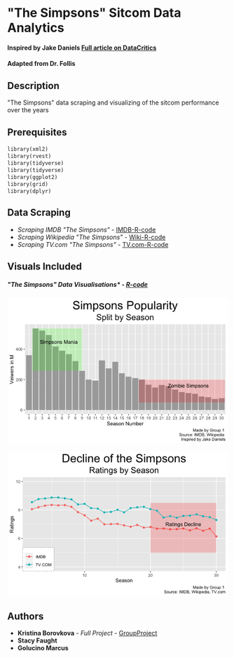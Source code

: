 # "The Simpsons" Sitcom Data Analytics 

#### Inspired by Jake Daniels [Full article on DataCritics](https://datacritics.com/2018/08/15/build-a-ggplot-the-fall-of-the-simpsons/)
#### Adapted from Dr. Follis

## Description

"The Simpsons" data scraping and visualizing of the sitcom performance over the years

## Prerequisites

```{r}
library(xml2)
library(rvest)
library(tidyverse)
library(tidyverse)
library(ggplot2)
library(grid)
library(dplyr)
```

## Data Scraping

* *Scraping IMDB "The Simpsons"* - [IMDB-R-code](https://github.com/borovkk/simpsons-data-analysis/blob/master/simpsons.imdb.scrape.R)
* *Scraping Wikipedia "The Simpsons"* - [Wiki-R-code](https://github.com/borovkk/simpsons-data-analysis/blob/master/simpsons.wikipedia.R)
* *Scraping TV.com "The Simpsons"* - [TV.com-R-code](https://github.com/borovkk/simpsons-data-analysis/blob/master/simpsons.tv.com.R)


## Visuals Included 

##### "The Simpsons" Data Visualisations* - [R-code](https://github.com/borovkk/simpsons-data-analysis/blob/master/The_Simpsons_MSDS_5312_Group_1.R)

![Step 1](https://github.com/borovkk/simpsons-data-analysis/blob/master/Viz%201.png?raw=true "Step 1")

![Final](https://github.com/borovkk/simpsons-data-analysis/blob/master/Viz%202.png?raw=true "Final")



## Authors

* **Kristina Borovkova** - *Full Project* - [GroupProject](https://github.com/borovkk/simpsons-data-analysis/blob/master/Group_Project_SimpsonsData.pdf)
* **Stacy Faught**
* **Golucino Marcus**
